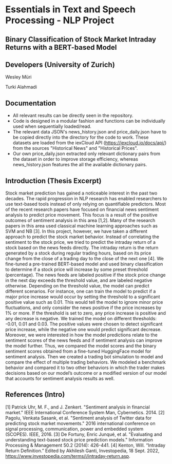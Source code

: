 # Essentials in Text and Speech Processing - NLP Project

## Binary Classification of Stock Market Intraday Returns with a BERT-based Model

## Developers (University of Zurich)
Wesley Müri

Turki Alahmadi

## Documentation
- All relevant results can be directly seen in the repository.
- Code is designed in a modular fashion and functions can be individually used when sequentially loaded/read.
- The relevant data JSON's news_history.json and price_daily.json have to be copied directly into the directory for the code to work. These datasets are loaded from the iexCloud API (https://iexcloud.io/docs/api/) from the sources "Historical News" and "Historical Prices".
- Our own price_daily.json extracted only relevant dictionary pairs from the dataset in order to improve storage efficiency, whereas news_history.json features the all the available dictionary pairs.


## Introduction (Thesis Excerpt)
Stock market prediction has gained a noticeable interest in the past two decades. The rapid progression in NLP research has enabled researchers to use text-based tools instead of only relying on quantifiable predictors. Most of the recent research papers have focused on financial news sentiment analysis to predict price movement. This focus is a result of the positive outcomes of sentiment analysis in this area [1,2]. Many of the research papers in this area used classical machine learning approaches such as SVM and NB [3]. In this project, however, we have taken a different approach to predict the stock market behavior. Instead of correlating the sentiment to the stock price, we tried to predict the intraday return of a stock based on the news feeds directly. The intraday return is the return generated by a stock during regular trading hours, based on its price change from the close of a trading day to the close of the next one [4]. We fine-tuned a pre-trained BERT-based model and used binary classification to determine if a stock price will increase by some preset threshold (percentage). The news feeds are labeled positive if the stock price change in the next day exceeds the threshold value, and are labeled negative otherwise. Depending on the threshold value, the model can predict different scenarios. For instance, one can train the model to predict if a major price increase would occur by setting the threshold to a significant positive value such as 0.01. This would tell the model to ignore minor price fluctuations, and only consider the news positive if the price increases by 1% or more. If the threshold is set to zero, any price increase is positive and any decrease is negative. We trained the model on different thresholds: -0.01, 0.01 and 0.03. The positive values were chosen to detect significant price increase, while the negative one would predict significant decrease. Moreover, we were interested in how the model predictions relate to the sentiment scores of the news feeds and if sentiment analysis can improve the model further. Thus, we compared the model scores and the binary sentiment scores obtained from a fine-tuned HuggingFace model for sentiment analysis. Then we created a trading bot simulation to model and compare the effect of multiple trading behaviors. We modeled a benchmark behavior and compared it to two other behaviors in which the trader makes decisions based on our model’s outcome or a modified version of our model that accounts for sentiment analysis results as well.

## References (Intro)
[1] Patrick Uhr, M. F., and J. Zenkert. "Sentiment analysis in financial market." IEEE International Conference  System Man, Cybernetics. 2014.
[2] Pagolu, Venkata Sasank, et al. "Sentiment analysis of Twitter data for predicting stock market movements." 2016 international conference on signal processing, communication, power and embedded system (SCOPES). IEEE, 2016.
[3] De Fortuny, Enric Junqué, et al. "Evaluating and understanding text-based stock price prediction models." Information Processing & Management 50.2 (2014): 426-441.
[4] Kenton, Will. “Intraday Return Definition.” Edited by Akhilesh Ganti, Investopedia, 18 Sept. 2022, https://www.investopedia.com/terms/i/intraday-return.asp. 
